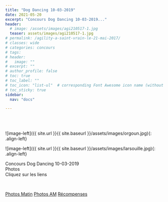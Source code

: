 ```yaml
---
title: "Dog Dancing 10-03-2019"
date: 2021-05-20
excerpt: "Concours Dog Dancing 10-03-2019..."
header:
  # image: /assets/images/agi210517-1.jpg
  teaser: assets/images/agi210517-1.jpg
# permalink: /agility-a-saint-vrain-le-21-mai-2017/
# classes: wide
# categories: concours
# tags: 
# header:
#   image: ""
# excerpt: ""
# author_profile: false
# toc: true
# toc_label: ""
# toc_icon: "list-ul"  # corresponding Font Awesome icon name (without fa prefix)
# toc_sticky: true
sidebar:
  nav: "docs"

---
```


<br>
&nbsp;
<br>

![image-left]({{ site.url }}{{ site.baseurl }}/assets/images/orgoun.jpg){: .align-left} 

![image-left]({{ site.url }}{{ site.baseurl }}/assets/images/larsouille.jpg){: .align-left} 


Concours Dog Dancing 10-03-2019 <br>
Photos <br>
Cliquez sur les liens

<br>

[Photos Matin](http://www.kizoa.fr/Montage-Video/d119741008k5895526o2l1/concours-dagility-de-saint-vrain-2017)
[Photos AM](https://photos.app.goo.gl/swuRs96tJz3NUo3c8)
[Récompenses](https://photos.app.goo.gl/BZSGGSaDhL7x748h9)